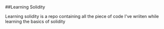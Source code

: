 ##Learning Solidity 

Learning solidity is a repo containing all the piece of code I've wriiten while learning the basics of solidity